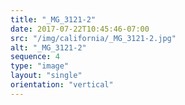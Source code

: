 ```yaml
---
title: "_MG_3121-2"
date: 2017-07-22T10:45:46-07:00
src: "/img/california/_MG_3121-2.jpg"
alt: "_MG_3121-2"
sequence: 4
type: "image"
layout: "single"
orientation: "vertical"
---
```

